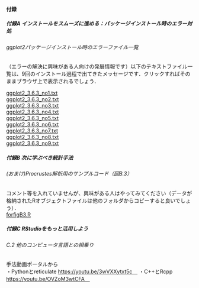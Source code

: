 #### 付録
##### 付録A インストールをスムーズに進める：パッケージインストール時のエラー対処
###### ggplot2パッケージインストール時のエラーファイル一覧
（エラーの解決に興味がある人向けの発展情報です）以下のテキストファイル一覧は、9回のインストール過程で出てきたメッセージです．クリックすればそのままブラウザ上で表示されるでしょう．<br>

[ggplot2_3.6.3_no1.txt](./ggplot2_3.6.3_no1.txt)<br>
[ggplot2_3.6.3_no2.txt](./ggplot2_3.6.3_no2.txt)<br>
[ggplot2_3.6.3_no3.txt](./ggplot2_3.6.3_no3.txt)<br>
[ggplot2_3.6.3_no4.txt](./ggplot2_3.6.3_no4.txt)<br>
[ggplot2_3.6.3_no5.txt](./ggplot2_3.6.3_no5.txt)<br>
[ggplot2_3.6.3_no6.txt](./ggplot2_3.6.3_no6.txt)<br>
[ggplot2_3.6.3_no7.txt](./ggplot2_3.6.3_no7.txt)<br>
[ggplot2_3.6.3_no8.txt](./ggplot2_3.6.3_no8.txt)<br>
[ggplot2_3.6.3_no9.txt](./ggplot2_3.6.3_no9.txt)<br>

##### 付録B 次に学ぶべき統計手法
###### (おまけ)Procrustes解析用のサンプルコード（図B.3）
コメント等を入れていませんが、興味がある人はやってみてください（データが格納されたRオブジェクトファイルは他のフォルダからコピーすると良いでしょう）．<br>
[forfigB3.R](./forfigB3.R)

##### 付録C RStudioをもっと活用しよう
###### C.2 他のコンピュータ言語との相乗り
手法動画ポータルから<br>
・Pythonとreticulate   https://youtu.be/3wVXXytxt5c　
・C++とRcpp　https://youtu.be/OVZoM3wtCFA　

